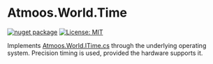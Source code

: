 # Atmoos.World.Time

[![nuget package](https://img.shields.io/nuget/v/Atmoos.World.Time.svg?logo=nuget)](https://www.nuget.org/packages/Atmoos.World.Time)
[![License: MIT](https://img.shields.io/badge/License-MIT-yellow.svg)](https://github.com/atmoos/World/blob/main/LICENSE)

Implements [Atmoos.World.ITime.cs](https://github.com/atmoos/World/blob/main/source/Atmoos.World/ITime.cs) through the underlying operating system. Precision timing is used, provided the hardware supports it.
